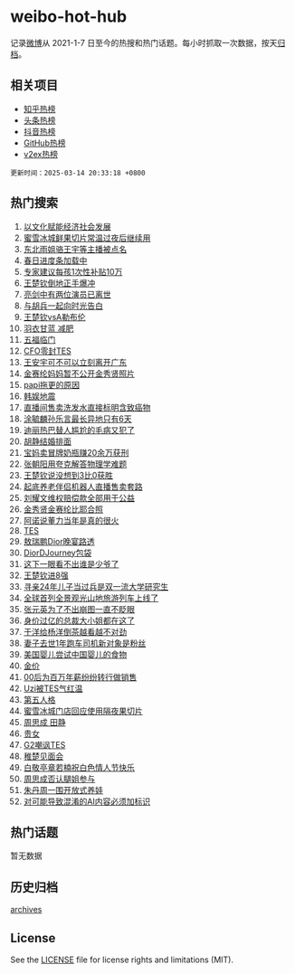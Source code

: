 # weibo-hot-hub

记录[微博](https://www.weibo.com)从 2021-1-7 日至今的热搜和热门话题。每小时抓取一次数据，按天[归档](archives)。

## 相关项目

- [知乎热榜](https://github.com/lonnyzhang423/zhihu-hot-hub)
- [头条热榜](https://github.com/lonnyzhang423/toutiao-hot-hub)
- [抖音热榜](https://github.com/lonnyzhang423/douyin-hot-hub)
- [GitHub热榜](https://github.com/lonnyzhang423/github-hot-hub)
- [v2ex热榜](https://github.com/lonnyzhang423/v2ex-hot-hub)


`更新时间：2025-03-14 20:33:18 +0800`

## 热门搜索

1. [以文化赋能经济社会发展](https://m.weibo.cn/search?containerid=100103type%3D1%26t%3D10%26q%3D%23%E4%BB%A5%E6%96%87%E5%8C%96%E8%B5%8B%E8%83%BD%E7%BB%8F%E6%B5%8E%E7%A4%BE%E4%BC%9A%E5%8F%91%E5%B1%95%23&stream_entry_id=51&isnewpage=1&extparam=seat%3D1%26q%3D%2523%25E4%25BB%25A5%25E6%2596%2587%25E5%258C%2596%25E8%25B5%258B%25E8%2583%25BD%25E7%25BB%258F%25E6%25B5%258E%25E7%25A4%25BE%25E4%25BC%259A%25E5%258F%2591%25E5%25B1%2595%2523%26cate%3D10103%26dgr%3D0%26filter_type%3Drealtimehot%26stream_entry_id%3D51%26c_type%3D51%26pos%3D0%26display_time%3D1741955596%26pre_seqid%3D174195559686503306463152)
1. [蜜雪冰城鲜果切片常温过夜后继续用](https://m.weibo.cn/search?containerid=100103type%3D1%26t%3D10%26q%3D%23%E8%9C%9C%E9%9B%AA%E5%86%B0%E5%9F%8E%E9%B2%9C%E6%9E%9C%E5%88%87%E7%89%87%E5%B8%B8%E6%B8%A9%E8%BF%87%E5%A4%9C%E5%90%8E%E7%BB%A7%E7%BB%AD%E7%94%A8%23&stream_entry_id=31&isnewpage=1&extparam=seat%3D1%26band_rank%3D1%26filter_type%3Drealtimehot%26c_type%3D31%26q%3D%2523%25E8%259C%259C%25E9%259B%25AA%25E5%2586%25B0%25E5%259F%258E%25E9%25B2%259C%25E6%259E%259C%25E5%2588%2587%25E7%2589%2587%25E5%25B8%25B8%25E6%25B8%25A9%25E8%25BF%2587%25E5%25A4%259C%25E5%2590%258E%25E7%25BB%25A7%25E7%25BB%25AD%25E7%2594%25A8%2523%26cate%3D5001%26dgr%3D0%26lcate%3D5001%26flag%3D2%26stream_entry_id%3D31%26realpos%3D1%26pos%3D0%26display_time%3D1741955596%26pre_seqid%3D174195559686503306463152)
1. [东北雨姐骆王宇等主播被点名](https://m.weibo.cn/search?containerid=100103type%3D1%26t%3D10%26q%3D%23%E4%B8%9C%E5%8C%97%E9%9B%A8%E5%A7%90%E9%AA%86%E7%8E%8B%E5%AE%87%E7%AD%89%E4%B8%BB%E6%92%AD%E8%A2%AB%E7%82%B9%E5%90%8D%23&stream_entry_id=31&isnewpage=1&extparam=seat%3D1%26band_rank%3D2%26filter_type%3Drealtimehot%26c_type%3D31%26q%3D%2523%25E4%25B8%259C%25E5%258C%2597%25E9%259B%25A8%25E5%25A7%2590%25E9%25AA%2586%25E7%258E%258B%25E5%25AE%2587%25E7%25AD%2589%25E4%25B8%25BB%25E6%2592%25AD%25E8%25A2%25AB%25E7%2582%25B9%25E5%2590%258D%2523%26cate%3D5001%26dgr%3D0%26lcate%3D5001%26flag%3D0%26stream_entry_id%3D31%26realpos%3D2%26pos%3D1%26display_time%3D1741955596%26pre_seqid%3D174195559686503306463152)
1. [春日进度条加载中](https://m.weibo.cn/search?containerid=100103type%3D1%26t%3D10%26q%3D%23%E6%98%A5%E6%97%A5%E8%BF%9B%E5%BA%A6%E6%9D%A1%E5%8A%A0%E8%BD%BD%E4%B8%AD%23&stream_entry_id=31&isnewpage=1&extparam=seat%3D1%26band_rank%3D3%26filter_type%3Drealtimehot%26c_type%3D31%26q%3D%2523%25E6%2598%25A5%25E6%2597%25A5%25E8%25BF%259B%25E5%25BA%25A6%25E6%259D%25A1%25E5%258A%25A0%25E8%25BD%25BD%25E4%25B8%25AD%2523%26cate%3D5001%26dgr%3D0%26lcate%3D5001%26flag%3D0%26stream_entry_id%3D31%26realpos%3D3%26pos%3D2%26display_time%3D1741955596%26pre_seqid%3D174195559686503306463152)
1. [专家建议每孩1次性补贴10万](https://m.weibo.cn/search?containerid=100103type%3D1%26t%3D10%26q%3D%23%E4%B8%93%E5%AE%B6%E5%BB%BA%E8%AE%AE%E6%AF%8F%E5%AD%A91%E6%AC%A1%E6%80%A7%E8%A1%A5%E8%B4%B410%E4%B8%87%23&stream_entry_id=31&isnewpage=1&extparam=seat%3D1%26band_rank%3D4%26filter_type%3Drealtimehot%26c_type%3D31%26q%3D%2523%25E4%25B8%2593%25E5%25AE%25B6%25E5%25BB%25BA%25E8%25AE%25AE%25E6%25AF%258F%25E5%25AD%25A91%25E6%25AC%25A1%25E6%2580%25A7%25E8%25A1%25A5%25E8%25B4%25B410%25E4%25B8%2587%2523%26cate%3D5001%26dgr%3D0%26lcate%3D5001%26flag%3D1%26stream_entry_id%3D31%26realpos%3D4%26pos%3D3%26display_time%3D1741955596%26pre_seqid%3D174195559686503306463152)
1. [王楚钦倒地正手爆冲](https://m.weibo.cn/search?containerid=100103type%3D1%26t%3D10%26q%3D%23%E7%8E%8B%E6%A5%9A%E9%92%A6%E5%80%92%E5%9C%B0%E6%AD%A3%E6%89%8B%E7%88%86%E5%86%B2%23&stream_entry_id=31&isnewpage=1&extparam=seat%3D1%26band_rank%3D5%26filter_type%3Drealtimehot%26c_type%3D31%26q%3D%2523%25E7%258E%258B%25E6%25A5%259A%25E9%2592%25A6%25E5%2580%2592%25E5%259C%25B0%25E6%25AD%25A3%25E6%2589%258B%25E7%2588%2586%25E5%2586%25B2%2523%26cate%3D5001%26dgr%3D0%26lcate%3D5001%26flag%3D1%26stream_entry_id%3D31%26realpos%3D5%26pos%3D4%26display_time%3D1741955596%26pre_seqid%3D174195559686503306463152)
1. [亮剑中有两位演员已离世](https://m.weibo.cn/search?containerid=100103type%3D1%26t%3D10%26q%3D%23%E4%BA%AE%E5%89%91%E4%B8%AD%E6%9C%89%E4%B8%A4%E4%BD%8D%E6%BC%94%E5%91%98%E5%B7%B2%E7%A6%BB%E4%B8%96%23&stream_entry_id=31&isnewpage=1&extparam=seat%3D1%26band_rank%3D6%26filter_type%3Drealtimehot%26c_type%3D31%26q%3D%2523%25E4%25BA%25AE%25E5%2589%2591%25E4%25B8%25AD%25E6%259C%2589%25E4%25B8%25A4%25E4%25BD%258D%25E6%25BC%2594%25E5%2591%2598%25E5%25B7%25B2%25E7%25A6%25BB%25E4%25B8%2596%2523%26cate%3D5001%26dgr%3D0%26lcate%3D5001%26flag%3D0%26stream_entry_id%3D31%26realpos%3D6%26pos%3D5%26display_time%3D1741955596%26pre_seqid%3D174195559686503306463152)
1. [与胡兵一起向时光告白](https://m.weibo.cn/search?containerid=100103type%3D1%26t%3D10%26q%3D%23%E4%B8%8E%E8%83%A1%E5%85%B5%E4%B8%80%E8%B5%B7%E5%90%91%E6%97%B6%E5%85%89%E5%91%8A%E7%99%BD%23&stream_entry_id=31&isnewpage=1&extparam=seat%3D1%26band_rank%3D7%26filter_type%3Drealtimehot%26topic_ad%3D1%26c_type%3D31%26is_ad_pos%3D1%26q%3D%2523%25E4%25B8%258E%25E8%2583%25A1%25E5%2585%25B5%25E4%25B8%2580%25E8%25B5%25B7%25E5%2590%2591%25E6%2597%25B6%25E5%2585%2589%25E5%2591%258A%25E7%2599%25BD%2523%26cate%3D5001%26dgr%3D0%26adid%3D278922%26stream_entry_id%3D31%26lcate%3D5001%26pos%3D6%26display_time%3D1741955596%26pre_seqid%3D174195559686503306463152)
1. [王楚钦vsA勒布伦](https://m.weibo.cn/search?containerid=100103type%3D1%26t%3D10%26q%3D%23%E7%8E%8B%E6%A5%9A%E9%92%A6vsA%E5%8B%92%E5%B8%83%E4%BC%A6%23&stream_entry_id=31&isnewpage=1&extparam=seat%3D1%26band_rank%3D7%26filter_type%3Drealtimehot%26c_type%3D31%26q%3D%2523%25E7%258E%258B%25E6%25A5%259A%25E9%2592%25A6vsA%25E5%258B%2592%25E5%25B8%2583%25E4%25BC%25A6%2523%26cate%3D5001%26dgr%3D0%26lcate%3D5001%26flag%3D1%26stream_entry_id%3D31%26realpos%3D7%26pos%3D7%26display_time%3D1741955596%26pre_seqid%3D174195559686503306463152)
1. [羽衣甘蓝 减肥](https://m.weibo.cn/search?containerid=100103type%3D1%26t%3D10%26q%3D%E7%BE%BD%E8%A1%A3%E7%94%98%E8%93%9D+%E5%87%8F%E8%82%A5&stream_entry_id=31&isnewpage=1&extparam=seat%3D1%26band_rank%3D8%26filter_type%3Drealtimehot%26c_type%3D31%26q%3D%25E7%25BE%25BD%25E8%25A1%25A3%25E7%2594%2598%25E8%2593%259D%2520%25E5%2587%258F%25E8%2582%25A5%26cate%3D5001%26dgr%3D0%26lcate%3D5001%26flag%3D0%26stream_entry_id%3D31%26realpos%3D8%26pos%3D8%26display_time%3D1741955596%26pre_seqid%3D174195559686503306463152)
1. [五福临门](https://m.weibo.cn/search?containerid=100103type%3D1%26t%3D10%26q%3D%E4%BA%94%E7%A6%8F%E4%B8%B4%E9%97%A8&stream_entry_id=31&isnewpage=1&extparam=seat%3D1%26band_rank%3D9%26filter_type%3Drealtimehot%26c_type%3D31%26q%3D%25E4%25BA%2594%25E7%25A6%258F%25E4%25B8%25B4%25E9%2597%25A8%26cate%3D5001%26dgr%3D0%26lcate%3D5001%26flag%3D1%26stream_entry_id%3D31%26realpos%3D9%26pos%3D9%26display_time%3D1741955596%26pre_seqid%3D174195559686503306463152)
1. [CFO零封TES](https://m.weibo.cn/search?containerid=100103type%3D1%26t%3D10%26q%3D%23CFO%E9%9B%B6%E5%B0%81TES%23&stream_entry_id=31&isnewpage=1&extparam=seat%3D1%26band_rank%3D10%26filter_type%3Drealtimehot%26c_type%3D31%26q%3D%2523CFO%25E9%259B%25B6%25E5%25B0%2581TES%2523%26cate%3D5001%26dgr%3D0%26lcate%3D5001%26flag%3D0%26stream_entry_id%3D31%26realpos%3D10%26pos%3D10%26display_time%3D1741955596%26pre_seqid%3D174195559686503306463152)
1. [王安宇可不可以立刻离开广东](https://m.weibo.cn/search?containerid=100103type%3D1%26t%3D10%26q%3D%E7%8E%8B%E5%AE%89%E5%AE%87%E5%8F%AF%E4%B8%8D%E5%8F%AF%E4%BB%A5%E7%AB%8B%E5%88%BB%E7%A6%BB%E5%BC%80%E5%B9%BF%E4%B8%9C&stream_entry_id=31&isnewpage=1&extparam=seat%3D1%26band_rank%3D11%26filter_type%3Drealtimehot%26c_type%3D31%26q%3D%25E7%258E%258B%25E5%25AE%2589%25E5%25AE%2587%25E5%258F%25AF%25E4%25B8%258D%25E5%258F%25AF%25E4%25BB%25A5%25E7%25AB%258B%25E5%2588%25BB%25E7%25A6%25BB%25E5%25BC%2580%25E5%25B9%25BF%25E4%25B8%259C%26cate%3D5001%26dgr%3D0%26lcate%3D5001%26flag%3D1%26stream_entry_id%3D31%26realpos%3D11%26pos%3D11%26display_time%3D1741955596%26pre_seqid%3D174195559686503306463152)
1. [金赛纶妈妈暂不公开金秀贤照片](https://m.weibo.cn/search?containerid=100103type%3D1%26t%3D10%26q%3D%23%E9%87%91%E8%B5%9B%E7%BA%B6%E5%A6%88%E5%A6%88%E6%9A%82%E4%B8%8D%E5%85%AC%E5%BC%80%E9%87%91%E7%A7%80%E8%B4%A4%E7%85%A7%E7%89%87%23&stream_entry_id=31&isnewpage=1&extparam=seat%3D1%26band_rank%3D12%26filter_type%3Drealtimehot%26c_type%3D31%26q%3D%2523%25E9%2587%2591%25E8%25B5%259B%25E7%25BA%25B6%25E5%25A6%2588%25E5%25A6%2588%25E6%259A%2582%25E4%25B8%258D%25E5%2585%25AC%25E5%25BC%2580%25E9%2587%2591%25E7%25A7%2580%25E8%25B4%25A4%25E7%2585%25A7%25E7%2589%2587%2523%26cate%3D5001%26dgr%3D0%26lcate%3D5001%26flag%3D1%26stream_entry_id%3D31%26realpos%3D12%26pos%3D12%26display_time%3D1741955596%26pre_seqid%3D174195559686503306463152)
1. [papi拖更的原因](https://m.weibo.cn/search?containerid=100103type%3D1%26t%3D10%26q%3Dpapi%E6%8B%96%E6%9B%B4%E7%9A%84%E5%8E%9F%E5%9B%A0&stream_entry_id=31&isnewpage=1&extparam=seat%3D1%26band_rank%3D13%26filter_type%3Drealtimehot%26c_type%3D31%26q%3Dpapi%25E6%258B%2596%25E6%259B%25B4%25E7%259A%2584%25E5%258E%259F%25E5%259B%25A0%26cate%3D5001%26dgr%3D0%26lcate%3D5001%26flag%3D0%26stream_entry_id%3D31%26realpos%3D13%26pos%3D13%26display_time%3D1741955596%26pre_seqid%3D174195559686503306463152)
1. [韩娱地震](https://m.weibo.cn/search?containerid=100103type%3D1%26t%3D10%26q%3D%E9%9F%A9%E5%A8%B1%E5%9C%B0%E9%9C%87&stream_entry_id=31&isnewpage=1&extparam=seat%3D1%26band_rank%3D14%26filter_type%3Drealtimehot%26c_type%3D31%26q%3D%25E9%259F%25A9%25E5%25A8%25B1%25E5%259C%25B0%25E9%259C%2587%26cate%3D5001%26dgr%3D0%26lcate%3D5001%26flag%3D2%26stream_entry_id%3D31%26realpos%3D14%26pos%3D14%26display_time%3D1741955596%26pre_seqid%3D174195559686503306463152)
1. [直播间售卖洗发水直接标明含致癌物](https://m.weibo.cn/search?containerid=100103type%3D1%26t%3D10%26q%3D%23%E7%9B%B4%E6%92%AD%E9%97%B4%E5%94%AE%E5%8D%96%E6%B4%97%E5%8F%91%E6%B0%B4%E7%9B%B4%E6%8E%A5%E6%A0%87%E6%98%8E%E5%90%AB%E8%87%B4%E7%99%8C%E7%89%A9%23&stream_entry_id=31&isnewpage=1&extparam=seat%3D1%26band_rank%3D15%26filter_type%3Drealtimehot%26c_type%3D31%26q%3D%2523%25E7%259B%25B4%25E6%2592%25AD%25E9%2597%25B4%25E5%2594%25AE%25E5%258D%2596%25E6%25B4%2597%25E5%258F%2591%25E6%25B0%25B4%25E7%259B%25B4%25E6%258E%25A5%25E6%25A0%2587%25E6%2598%258E%25E5%2590%25AB%25E8%2587%25B4%25E7%2599%258C%25E7%2589%25A9%2523%26cate%3D5001%26dgr%3D0%26lcate%3D5001%26flag%3D1%26stream_entry_id%3D31%26realpos%3D15%26pos%3D15%26display_time%3D1741955596%26pre_seqid%3D174195559686503306463152)
1. [涂毓麟孙乐言最长异地只有6天](https://m.weibo.cn/search?containerid=100103type%3D1%26t%3D10%26q%3D%E6%B6%82%E6%AF%93%E9%BA%9F%E5%AD%99%E4%B9%90%E8%A8%80%E6%9C%80%E9%95%BF%E5%BC%82%E5%9C%B0%E5%8F%AA%E6%9C%896%E5%A4%A9&stream_entry_id=31&isnewpage=1&extparam=seat%3D1%26band_rank%3D16%26filter_type%3Drealtimehot%26c_type%3D31%26q%3D%25E6%25B6%2582%25E6%25AF%2593%25E9%25BA%259F%25E5%25AD%2599%25E4%25B9%2590%25E8%25A8%2580%25E6%259C%2580%25E9%2595%25BF%25E5%25BC%2582%25E5%259C%25B0%25E5%258F%25AA%25E6%259C%25896%25E5%25A4%25A9%26cate%3D5001%26dgr%3D0%26lcate%3D5001%26flag%3D1%26stream_entry_id%3D31%26realpos%3D16%26pos%3D16%26display_time%3D1741955596%26pre_seqid%3D174195559686503306463152)
1. [迪丽热巴替人尴尬的毛病又犯了](https://m.weibo.cn/search?containerid=100103type%3D1%26t%3D10%26q%3D%E8%BF%AA%E4%B8%BD%E7%83%AD%E5%B7%B4%E6%9B%BF%E4%BA%BA%E5%B0%B4%E5%B0%AC%E7%9A%84%E6%AF%9B%E7%97%85%E5%8F%88%E7%8A%AF%E4%BA%86&stream_entry_id=31&isnewpage=1&extparam=seat%3D1%26band_rank%3D17%26filter_type%3Drealtimehot%26c_type%3D31%26q%3D%25E8%25BF%25AA%25E4%25B8%25BD%25E7%2583%25AD%25E5%25B7%25B4%25E6%259B%25BF%25E4%25BA%25BA%25E5%25B0%25B4%25E5%25B0%25AC%25E7%259A%2584%25E6%25AF%259B%25E7%2597%2585%25E5%258F%2588%25E7%258A%25AF%25E4%25BA%2586%26cate%3D5001%26dgr%3D0%26lcate%3D5001%26flag%3D1%26stream_entry_id%3D31%26realpos%3D17%26pos%3D17%26display_time%3D1741955596%26pre_seqid%3D174195559686503306463152)
1. [胡静结婚排面](https://m.weibo.cn/search?containerid=100103type%3D1%26t%3D10%26q%3D%23%E8%83%A1%E9%9D%99%E7%BB%93%E5%A9%9A%E6%8E%92%E9%9D%A2%23&stream_entry_id=31&isnewpage=1&extparam=seat%3D1%26band_rank%3D18%26filter_type%3Drealtimehot%26c_type%3D31%26q%3D%2523%25E8%2583%25A1%25E9%259D%2599%25E7%25BB%2593%25E5%25A9%259A%25E6%258E%2592%25E9%259D%25A2%2523%26cate%3D5001%26dgr%3D0%26lcate%3D5001%26flag%3D1%26stream_entry_id%3D31%26realpos%3D18%26pos%3D18%26display_time%3D1741955596%26pre_seqid%3D174195559686503306463152)
1. [宝妈卖冒牌奶瓶赚20余万获刑](https://m.weibo.cn/search?containerid=100103type%3D1%26t%3D10%26q%3D%23%E5%AE%9D%E5%A6%88%E5%8D%96%E5%86%92%E7%89%8C%E5%A5%B6%E7%93%B6%E8%B5%9A20%E4%BD%99%E4%B8%87%E8%8E%B7%E5%88%91%23&stream_entry_id=31&isnewpage=1&extparam=seat%3D1%26band_rank%3D19%26filter_type%3Drealtimehot%26c_type%3D31%26q%3D%2523%25E5%25AE%259D%25E5%25A6%2588%25E5%258D%2596%25E5%2586%2592%25E7%2589%258C%25E5%25A5%25B6%25E7%2593%25B6%25E8%25B5%259A20%25E4%25BD%2599%25E4%25B8%2587%25E8%258E%25B7%25E5%2588%2591%2523%26cate%3D5001%26dgr%3D0%26lcate%3D5001%26flag%3D1%26stream_entry_id%3D31%26realpos%3D19%26pos%3D19%26display_time%3D1741955596%26pre_seqid%3D174195559686503306463152)
1. [张朝阳用夸克解答物理学难题](https://m.weibo.cn/search?containerid=100103type%3D1%26t%3D10%26q%3D%E5%BC%A0%E6%9C%9D%E9%98%B3%E7%94%A8%E5%A4%B8%E5%85%8B%E8%A7%A3%E7%AD%94%E7%89%A9%E7%90%86%E5%AD%A6%E9%9A%BE%E9%A2%98&stream_entry_id=31&isnewpage=1&extparam=seat%3D1%26band_rank%3D20%26filter_type%3Drealtimehot%26c_type%3D31%26lcate%3D5001%26q%3D%25E5%25BC%25A0%25E6%259C%259D%25E9%2598%25B3%25E7%2594%25A8%25E5%25A4%25B8%25E5%2585%258B%25E8%25A7%25A3%25E7%25AD%2594%25E7%2589%25A9%25E7%2590%2586%25E5%25AD%25A6%25E9%259A%25BE%25E9%25A2%2598%26cate%3D5001%26dgr%3D0%26adid%3D279158%26flag%3D1%26stream_entry_id%3D31%26realpos%3D20%26pos%3D20%26display_time%3D1741955596%26pre_seqid%3D174195559686503306463152)
1. [王楚钦说没想到3比0获胜](https://m.weibo.cn/search?containerid=100103type%3D1%26t%3D10%26q%3D%23%E7%8E%8B%E6%A5%9A%E9%92%A6%E8%AF%B4%E6%B2%A1%E6%83%B3%E5%88%B03%E6%AF%940%E8%8E%B7%E8%83%9C%23&stream_entry_id=31&isnewpage=1&extparam=seat%3D1%26band_rank%3D21%26filter_type%3Drealtimehot%26c_type%3D31%26q%3D%2523%25E7%258E%258B%25E6%25A5%259A%25E9%2592%25A6%25E8%25AF%25B4%25E6%25B2%25A1%25E6%2583%25B3%25E5%2588%25B03%25E6%25AF%25940%25E8%258E%25B7%25E8%2583%259C%2523%26cate%3D5001%26dgr%3D0%26lcate%3D5001%26flag%3D1%26stream_entry_id%3D31%26realpos%3D21%26pos%3D21%26display_time%3D1741955596%26pre_seqid%3D174195559686503306463152)
1. [起底养老伴侣机器人直播售卖套路](https://m.weibo.cn/search?containerid=100103type%3D1%26t%3D10%26q%3D%23%E8%B5%B7%E5%BA%95%E5%85%BB%E8%80%81%E4%BC%B4%E4%BE%A3%E6%9C%BA%E5%99%A8%E4%BA%BA%E7%9B%B4%E6%92%AD%E5%94%AE%E5%8D%96%E5%A5%97%E8%B7%AF%23&stream_entry_id=31&isnewpage=1&extparam=seat%3D1%26band_rank%3D22%26filter_type%3Drealtimehot%26c_type%3D31%26q%3D%2523%25E8%25B5%25B7%25E5%25BA%2595%25E5%2585%25BB%25E8%2580%2581%25E4%25BC%25B4%25E4%25BE%25A3%25E6%259C%25BA%25E5%2599%25A8%25E4%25BA%25BA%25E7%259B%25B4%25E6%2592%25AD%25E5%2594%25AE%25E5%258D%2596%25E5%25A5%2597%25E8%25B7%25AF%2523%26cate%3D5001%26dgr%3D0%26lcate%3D5001%26flag%3D1%26stream_entry_id%3D31%26realpos%3D22%26pos%3D22%26display_time%3D1741955596%26pre_seqid%3D174195559686503306463152)
1. [刘耀文维权赔偿款全部用于公益](https://m.weibo.cn/search?containerid=100103type%3D1%26t%3D10%26q%3D%23%E5%88%98%E8%80%80%E6%96%87%E7%BB%B4%E6%9D%83%E8%B5%94%E5%81%BF%E6%AC%BE%E5%85%A8%E9%83%A8%E7%94%A8%E4%BA%8E%E5%85%AC%E7%9B%8A%23&stream_entry_id=31&isnewpage=1&extparam=seat%3D1%26band_rank%3D23%26filter_type%3Drealtimehot%26c_type%3D31%26q%3D%2523%25E5%2588%2598%25E8%2580%2580%25E6%2596%2587%25E7%25BB%25B4%25E6%259D%2583%25E8%25B5%2594%25E5%2581%25BF%25E6%25AC%25BE%25E5%2585%25A8%25E9%2583%25A8%25E7%2594%25A8%25E4%25BA%258E%25E5%2585%25AC%25E7%259B%258A%2523%26cate%3D5001%26dgr%3D0%26lcate%3D5001%26flag%3D1%26stream_entry_id%3D31%26realpos%3D23%26pos%3D23%26display_time%3D1741955596%26pre_seqid%3D174195559686503306463152)
1. [金秀贤金赛纶比耶合照](https://m.weibo.cn/search?containerid=100103type%3D1%26t%3D10%26q%3D%23%E9%87%91%E7%A7%80%E8%B4%A4%E9%87%91%E8%B5%9B%E7%BA%B6%E6%AF%94%E8%80%B6%E5%90%88%E7%85%A7%23&stream_entry_id=31&isnewpage=1&extparam=seat%3D1%26band_rank%3D24%26filter_type%3Drealtimehot%26c_type%3D31%26q%3D%2523%25E9%2587%2591%25E7%25A7%2580%25E8%25B4%25A4%25E9%2587%2591%25E8%25B5%259B%25E7%25BA%25B6%25E6%25AF%2594%25E8%2580%25B6%25E5%2590%2588%25E7%2585%25A7%2523%26cate%3D5001%26dgr%3D0%26lcate%3D5001%26flag%3D1%26stream_entry_id%3D31%26realpos%3D24%26pos%3D24%26display_time%3D1741955596%26pre_seqid%3D174195559686503306463152)
1. [阿诺说董力当年是真的很火](https://m.weibo.cn/search?containerid=100103type%3D1%26t%3D10%26q%3D%23%E9%98%BF%E8%AF%BA%E8%AF%B4%E8%91%A3%E5%8A%9B%E5%BD%93%E5%B9%B4%E6%98%AF%E7%9C%9F%E7%9A%84%E5%BE%88%E7%81%AB%23&stream_entry_id=31&isnewpage=1&extparam=seat%3D1%26band_rank%3D25%26filter_type%3Drealtimehot%26c_type%3D31%26q%3D%2523%25E9%2598%25BF%25E8%25AF%25BA%25E8%25AF%25B4%25E8%2591%25A3%25E5%258A%259B%25E5%25BD%2593%25E5%25B9%25B4%25E6%2598%25AF%25E7%259C%259F%25E7%259A%2584%25E5%25BE%2588%25E7%2581%25AB%2523%26cate%3D5001%26dgr%3D0%26lcate%3D5001%26flag%3D0%26stream_entry_id%3D31%26realpos%3D25%26pos%3D25%26display_time%3D1741955596%26pre_seqid%3D174195559686503306463152)
1. [TES](https://m.weibo.cn/search?containerid=100103type%3D1%26t%3D10%26q%3DTES&stream_entry_id=31&isnewpage=1&extparam=seat%3D1%26band_rank%3D26%26filter_type%3Drealtimehot%26c_type%3D31%26q%3DTES%26cate%3D5001%26dgr%3D0%26lcate%3D5001%26flag%3D0%26stream_entry_id%3D31%26realpos%3D26%26pos%3D26%26display_time%3D1741955596%26pre_seqid%3D174195559686503306463152)
1. [敖瑞鹏Dior晚宴路透](https://m.weibo.cn/search?containerid=100103type%3D1%26t%3D10%26q%3D%23%E6%95%96%E7%91%9E%E9%B9%8FDior%E6%99%9A%E5%AE%B4%E8%B7%AF%E9%80%8F%23&stream_entry_id=31&isnewpage=1&extparam=seat%3D1%26band_rank%3D27%26filter_type%3Drealtimehot%26c_type%3D31%26q%3D%2523%25E6%2595%2596%25E7%2591%259E%25E9%25B9%258FDior%25E6%2599%259A%25E5%25AE%25B4%25E8%25B7%25AF%25E9%2580%258F%2523%26cate%3D5001%26dgr%3D0%26lcate%3D5001%26flag%3D1%26stream_entry_id%3D31%26realpos%3D27%26pos%3D27%26display_time%3D1741955596%26pre_seqid%3D174195559686503306463152)
1. [DiorDJourney包袋](https://m.weibo.cn/search?containerid=100103type%3D1%26t%3D10%26q%3D%23DiorDJourney%E5%8C%85%E8%A2%8B%23&stream_entry_id=31&isnewpage=1&extparam=seat%3D1%26band_rank%3D28%26filter_type%3Drealtimehot%26c_type%3D31%26lcate%3D5001%26q%3D%2523DiorDJourney%25E5%258C%2585%25E8%25A2%258B%2523%26cate%3D5001%26dgr%3D0%26adid%3D278848%26flag%3D1%26stream_entry_id%3D31%26realpos%3D28%26pos%3D28%26display_time%3D1741955596%26pre_seqid%3D174195559686503306463152)
1. [这下一眼看不出谁是少爷了](https://m.weibo.cn/search?containerid=100103type%3D1%26t%3D10%26q%3D%E8%BF%99%E4%B8%8B%E4%B8%80%E7%9C%BC%E7%9C%8B%E4%B8%8D%E5%87%BA%E8%B0%81%E6%98%AF%E5%B0%91%E7%88%B7%E4%BA%86&stream_entry_id=31&isnewpage=1&extparam=seat%3D1%26band_rank%3D29%26filter_type%3Drealtimehot%26c_type%3D31%26q%3D%25E8%25BF%2599%25E4%25B8%258B%25E4%25B8%2580%25E7%259C%25BC%25E7%259C%258B%25E4%25B8%258D%25E5%2587%25BA%25E8%25B0%2581%25E6%2598%25AF%25E5%25B0%2591%25E7%2588%25B7%25E4%25BA%2586%26cate%3D5001%26dgr%3D0%26lcate%3D5001%26flag%3D1%26stream_entry_id%3D31%26realpos%3D29%26pos%3D29%26display_time%3D1741955596%26pre_seqid%3D174195559686503306463152)
1. [王楚钦进8强](https://m.weibo.cn/search?containerid=100103type%3D1%26t%3D10%26q%3D%23%E7%8E%8B%E6%A5%9A%E9%92%A6%E8%BF%9B8%E5%BC%BA%23&stream_entry_id=31&isnewpage=1&extparam=seat%3D1%26band_rank%3D30%26filter_type%3Drealtimehot%26c_type%3D31%26q%3D%2523%25E7%258E%258B%25E6%25A5%259A%25E9%2592%25A6%25E8%25BF%259B8%25E5%25BC%25BA%2523%26cate%3D5001%26dgr%3D0%26lcate%3D5001%26flag%3D1%26stream_entry_id%3D31%26realpos%3D30%26pos%3D30%26display_time%3D1741955596%26pre_seqid%3D174195559686503306463152)
1. [寻亲24年儿子当过兵是双一流大学研究生](https://m.weibo.cn/search?containerid=100103type%3D1%26t%3D10%26q%3D%23%E5%AF%BB%E4%BA%B224%E5%B9%B4%E5%84%BF%E5%AD%90%E5%BD%93%E8%BF%87%E5%85%B5%E6%98%AF%E5%8F%8C%E4%B8%80%E6%B5%81%E5%A4%A7%E5%AD%A6%E7%A0%94%E7%A9%B6%E7%94%9F%23&stream_entry_id=31&isnewpage=1&extparam=seat%3D1%26band_rank%3D31%26filter_type%3Drealtimehot%26c_type%3D31%26q%3D%2523%25E5%25AF%25BB%25E4%25BA%25B224%25E5%25B9%25B4%25E5%2584%25BF%25E5%25AD%2590%25E5%25BD%2593%25E8%25BF%2587%25E5%2585%25B5%25E6%2598%25AF%25E5%258F%258C%25E4%25B8%2580%25E6%25B5%2581%25E5%25A4%25A7%25E5%25AD%25A6%25E7%25A0%2594%25E7%25A9%25B6%25E7%2594%259F%2523%26cate%3D5001%26dgr%3D0%26lcate%3D5001%26flag%3D1%26stream_entry_id%3D31%26realpos%3D31%26pos%3D31%26display_time%3D1741955596%26pre_seqid%3D174195559686503306463152)
1. [全球首列全景观光山地旅游列车上线了](https://m.weibo.cn/search?containerid=100103type%3D1%26t%3D10%26q%3D%23%E5%85%A8%E7%90%83%E9%A6%96%E5%88%97%E5%85%A8%E6%99%AF%E8%A7%82%E5%85%89%E5%B1%B1%E5%9C%B0%E6%97%85%E6%B8%B8%E5%88%97%E8%BD%A6%E4%B8%8A%E7%BA%BF%E4%BA%86%23&stream_entry_id=31&isnewpage=1&extparam=seat%3D1%26band_rank%3D32%26filter_type%3Drealtimehot%26c_type%3D31%26q%3D%2523%25E5%2585%25A8%25E7%2590%2583%25E9%25A6%2596%25E5%2588%2597%25E5%2585%25A8%25E6%2599%25AF%25E8%25A7%2582%25E5%2585%2589%25E5%25B1%25B1%25E5%259C%25B0%25E6%2597%2585%25E6%25B8%25B8%25E5%2588%2597%25E8%25BD%25A6%25E4%25B8%258A%25E7%25BA%25BF%25E4%25BA%2586%2523%26cate%3D5001%26dgr%3D0%26lcate%3D5001%26flag%3D1%26stream_entry_id%3D31%26realpos%3D32%26pos%3D32%26display_time%3D1741955596%26pre_seqid%3D174195559686503306463152)
1. [张元英为了不出崩图一直不眨眼](https://m.weibo.cn/search?containerid=100103type%3D1%26t%3D10%26q%3D%23%E5%BC%A0%E5%85%83%E8%8B%B1%E4%B8%BA%E4%BA%86%E4%B8%8D%E5%87%BA%E5%B4%A9%E5%9B%BE%E4%B8%80%E7%9B%B4%E4%B8%8D%E7%9C%A8%E7%9C%BC%23&stream_entry_id=31&isnewpage=1&extparam=seat%3D1%26band_rank%3D33%26filter_type%3Drealtimehot%26c_type%3D31%26q%3D%2523%25E5%25BC%25A0%25E5%2585%2583%25E8%258B%25B1%25E4%25B8%25BA%25E4%25BA%2586%25E4%25B8%258D%25E5%2587%25BA%25E5%25B4%25A9%25E5%259B%25BE%25E4%25B8%2580%25E7%259B%25B4%25E4%25B8%258D%25E7%259C%25A8%25E7%259C%25BC%2523%26cate%3D5001%26dgr%3D0%26lcate%3D5001%26flag%3D0%26stream_entry_id%3D31%26realpos%3D33%26pos%3D33%26display_time%3D1741955596%26pre_seqid%3D174195559686503306463152)
1. [身价过亿的总裁大小姐都在这了](https://m.weibo.cn/search?containerid=100103type%3D1%26t%3D10%26q%3D%E8%BA%AB%E4%BB%B7%E8%BF%87%E4%BA%BF%E7%9A%84%E6%80%BB%E8%A3%81%E5%A4%A7%E5%B0%8F%E5%A7%90%E9%83%BD%E5%9C%A8%E8%BF%99%E4%BA%86&stream_entry_id=31&isnewpage=1&extparam=seat%3D1%26band_rank%3D34%26filter_type%3Drealtimehot%26c_type%3D31%26q%3D%25E8%25BA%25AB%25E4%25BB%25B7%25E8%25BF%2587%25E4%25BA%25BF%25E7%259A%2584%25E6%2580%25BB%25E8%25A3%2581%25E5%25A4%25A7%25E5%25B0%258F%25E5%25A7%2590%25E9%2583%25BD%25E5%259C%25A8%25E8%25BF%2599%25E4%25BA%2586%26cate%3D5001%26dgr%3D0%26lcate%3D5001%26flag%3D1%26stream_entry_id%3D31%26realpos%3D34%26pos%3D34%26display_time%3D1741955596%26pre_seqid%3D174195559686503306463152)
1. [于洋给杨洋倒茶越看越不对劲](https://m.weibo.cn/search?containerid=100103type%3D1%26t%3D10%26q%3D%E4%BA%8E%E6%B4%8B%E7%BB%99%E6%9D%A8%E6%B4%8B%E5%80%92%E8%8C%B6%E8%B6%8A%E7%9C%8B%E8%B6%8A%E4%B8%8D%E5%AF%B9%E5%8A%B2&stream_entry_id=31&isnewpage=1&extparam=seat%3D1%26band_rank%3D35%26filter_type%3Drealtimehot%26c_type%3D31%26q%3D%25E4%25BA%258E%25E6%25B4%258B%25E7%25BB%2599%25E6%259D%25A8%25E6%25B4%258B%25E5%2580%2592%25E8%258C%25B6%25E8%25B6%258A%25E7%259C%258B%25E8%25B6%258A%25E4%25B8%258D%25E5%25AF%25B9%25E5%258A%25B2%26cate%3D5001%26dgr%3D0%26lcate%3D5001%26flag%3D1%26stream_entry_id%3D31%26realpos%3D35%26pos%3D35%26display_time%3D1741955596%26pre_seqid%3D174195559686503306463152)
1. [妻子去世1年跑车司机新对象是粉丝](https://m.weibo.cn/search?containerid=100103type%3D1%26t%3D10%26q%3D%23%E5%A6%BB%E5%AD%90%E5%8E%BB%E4%B8%961%E5%B9%B4%E8%B7%91%E8%BD%A6%E5%8F%B8%E6%9C%BA%E6%96%B0%E5%AF%B9%E8%B1%A1%E6%98%AF%E7%B2%89%E4%B8%9D%23&stream_entry_id=31&isnewpage=1&extparam=seat%3D1%26band_rank%3D36%26filter_type%3Drealtimehot%26c_type%3D31%26q%3D%2523%25E5%25A6%25BB%25E5%25AD%2590%25E5%258E%25BB%25E4%25B8%25961%25E5%25B9%25B4%25E8%25B7%2591%25E8%25BD%25A6%25E5%258F%25B8%25E6%259C%25BA%25E6%2596%25B0%25E5%25AF%25B9%25E8%25B1%25A1%25E6%2598%25AF%25E7%25B2%2589%25E4%25B8%259D%2523%26cate%3D5001%26dgr%3D0%26lcate%3D5001%26flag%3D1%26stream_entry_id%3D31%26realpos%3D36%26pos%3D36%26display_time%3D1741955596%26pre_seqid%3D174195559686503306463152)
1. [美国婴儿尝试中国婴儿的食物](https://m.weibo.cn/search?containerid=100103type%3D1%26t%3D10%26q%3D%E7%BE%8E%E5%9B%BD%E5%A9%B4%E5%84%BF%E5%B0%9D%E8%AF%95%E4%B8%AD%E5%9B%BD%E5%A9%B4%E5%84%BF%E7%9A%84%E9%A3%9F%E7%89%A9&stream_entry_id=31&isnewpage=1&extparam=seat%3D1%26band_rank%3D37%26filter_type%3Drealtimehot%26c_type%3D31%26q%3D%25E7%25BE%258E%25E5%259B%25BD%25E5%25A9%25B4%25E5%2584%25BF%25E5%25B0%259D%25E8%25AF%2595%25E4%25B8%25AD%25E5%259B%25BD%25E5%25A9%25B4%25E5%2584%25BF%25E7%259A%2584%25E9%25A3%259F%25E7%2589%25A9%26cate%3D5001%26dgr%3D0%26lcate%3D5001%26flag%3D0%26stream_entry_id%3D31%26realpos%3D37%26pos%3D37%26display_time%3D1741955596%26pre_seqid%3D174195559686503306463152)
1. [金价](https://m.weibo.cn/search?containerid=100103type%3D1%26t%3D10%26q%3D%E9%87%91%E4%BB%B7&stream_entry_id=31&isnewpage=1&extparam=seat%3D1%26band_rank%3D38%26filter_type%3Drealtimehot%26c_type%3D31%26q%3D%25E9%2587%2591%25E4%25BB%25B7%26cate%3D5001%26dgr%3D0%26lcate%3D5001%26flag%3D1%26stream_entry_id%3D31%26realpos%3D38%26pos%3D38%26display_time%3D1741955596%26pre_seqid%3D174195559686503306463152)
1. [00后为百万年薪纷纷转行做销售](https://m.weibo.cn/search?containerid=100103type%3D1%26t%3D10%26q%3D00%E5%90%8E%E4%B8%BA%E7%99%BE%E4%B8%87%E5%B9%B4%E8%96%AA%E7%BA%B7%E7%BA%B7%E8%BD%AC%E8%A1%8C%E5%81%9A%E9%94%80%E5%94%AE&stream_entry_id=31&isnewpage=1&extparam=seat%3D1%26band_rank%3D39%26filter_type%3Drealtimehot%26c_type%3D31%26q%3D00%25E5%2590%258E%25E4%25B8%25BA%25E7%2599%25BE%25E4%25B8%2587%25E5%25B9%25B4%25E8%2596%25AA%25E7%25BA%25B7%25E7%25BA%25B7%25E8%25BD%25AC%25E8%25A1%258C%25E5%2581%259A%25E9%2594%2580%25E5%2594%25AE%26cate%3D5001%26dgr%3D0%26lcate%3D5001%26flag%3D1%26stream_entry_id%3D31%26realpos%3D39%26pos%3D39%26display_time%3D1741955596%26pre_seqid%3D174195559686503306463152)
1. [Uzi被TES气红温](https://m.weibo.cn/search?containerid=100103type%3D1%26t%3D10%26q%3D%23Uzi%E8%A2%ABTES%E6%B0%94%E7%BA%A2%E6%B8%A9%23&stream_entry_id=31&isnewpage=1&extparam=seat%3D1%26band_rank%3D40%26filter_type%3Drealtimehot%26c_type%3D31%26q%3D%2523Uzi%25E8%25A2%25ABTES%25E6%25B0%2594%25E7%25BA%25A2%25E6%25B8%25A9%2523%26cate%3D5001%26dgr%3D0%26lcate%3D5001%26flag%3D1%26stream_entry_id%3D31%26realpos%3D40%26pos%3D40%26display_time%3D1741955596%26pre_seqid%3D174195559686503306463152)
1. [第五人格](https://m.weibo.cn/search?containerid=100103type%3D1%26t%3D10%26q%3D%E7%AC%AC%E4%BA%94%E4%BA%BA%E6%A0%BC&stream_entry_id=31&isnewpage=1&extparam=seat%3D1%26band_rank%3D41%26filter_type%3Drealtimehot%26c_type%3D31%26q%3D%25E7%25AC%25AC%25E4%25BA%2594%25E4%25BA%25BA%25E6%25A0%25BC%26cate%3D5001%26dgr%3D0%26lcate%3D5001%26flag%3D0%26stream_entry_id%3D31%26realpos%3D41%26pos%3D41%26display_time%3D1741955596%26pre_seqid%3D174195559686503306463152)
1. [蜜雪冰城门店回应使用隔夜果切片](https://m.weibo.cn/search?containerid=100103type%3D1%26t%3D10%26q%3D%23%E8%9C%9C%E9%9B%AA%E5%86%B0%E5%9F%8E%E9%97%A8%E5%BA%97%E5%9B%9E%E5%BA%94%E4%BD%BF%E7%94%A8%E9%9A%94%E5%A4%9C%E6%9E%9C%E5%88%87%E7%89%87%23&stream_entry_id=31&isnewpage=1&extparam=seat%3D1%26band_rank%3D42%26filter_type%3Drealtimehot%26c_type%3D31%26q%3D%2523%25E8%259C%259C%25E9%259B%25AA%25E5%2586%25B0%25E5%259F%258E%25E9%2597%25A8%25E5%25BA%2597%25E5%259B%259E%25E5%25BA%2594%25E4%25BD%25BF%25E7%2594%25A8%25E9%259A%2594%25E5%25A4%259C%25E6%259E%259C%25E5%2588%2587%25E7%2589%2587%2523%26cate%3D5001%26dgr%3D0%26lcate%3D5001%26flag%3D1%26stream_entry_id%3D31%26realpos%3D42%26pos%3D42%26display_time%3D1741955596%26pre_seqid%3D174195559686503306463152)
1. [周思成 田静](https://m.weibo.cn/search?containerid=100103type%3D1%26t%3D10%26q%3D%E5%91%A8%E6%80%9D%E6%88%90+%E7%94%B0%E9%9D%99&stream_entry_id=31&isnewpage=1&extparam=seat%3D1%26band_rank%3D43%26filter_type%3Drealtimehot%26c_type%3D31%26q%3D%25E5%2591%25A8%25E6%2580%259D%25E6%2588%2590%2520%25E7%2594%25B0%25E9%259D%2599%26cate%3D5001%26dgr%3D0%26lcate%3D5001%26flag%3D1%26stream_entry_id%3D31%26realpos%3D43%26pos%3D43%26display_time%3D1741955596%26pre_seqid%3D174195559686503306463152)
1. [贵女](https://m.weibo.cn/search?containerid=100103type%3D1%26t%3D10%26q%3D%E8%B4%B5%E5%A5%B3&stream_entry_id=31&isnewpage=1&extparam=seat%3D1%26band_rank%3D44%26filter_type%3Drealtimehot%26c_type%3D31%26q%3D%25E8%25B4%25B5%25E5%25A5%25B3%26cate%3D5001%26dgr%3D0%26lcate%3D5001%26flag%3D0%26stream_entry_id%3D31%26realpos%3D44%26pos%3D44%26display_time%3D1741955596%26pre_seqid%3D174195559686503306463152)
1. [G2嘲讽TES](https://m.weibo.cn/search?containerid=100103type%3D1%26t%3D10%26q%3D%23G2%E5%98%B2%E8%AE%BDTES%23&stream_entry_id=31&isnewpage=1&extparam=seat%3D1%26band_rank%3D45%26filter_type%3Drealtimehot%26c_type%3D31%26q%3D%2523G2%25E5%2598%25B2%25E8%25AE%25BDTES%2523%26cate%3D5001%26dgr%3D0%26lcate%3D5001%26flag%3D1%26stream_entry_id%3D31%26realpos%3D45%26pos%3D45%26display_time%3D1741955596%26pre_seqid%3D174195559686503306463152)
1. [稚楚见面会](https://m.weibo.cn/search?containerid=100103type%3D1%26t%3D10%26q%3D%E7%A8%9A%E6%A5%9A%E8%A7%81%E9%9D%A2%E4%BC%9A&stream_entry_id=31&isnewpage=1&extparam=seat%3D1%26band_rank%3D46%26filter_type%3Drealtimehot%26c_type%3D31%26q%3D%25E7%25A8%259A%25E6%25A5%259A%25E8%25A7%2581%25E9%259D%25A2%25E4%25BC%259A%26cate%3D5001%26dgr%3D0%26lcate%3D5001%26flag%3D1%26stream_entry_id%3D31%26realpos%3D46%26pos%3D46%26display_time%3D1741955596%26pre_seqid%3D174195559686503306463152)
1. [白敬亭章若楠祝白色情人节快乐](https://m.weibo.cn/search?containerid=100103type%3D1%26t%3D10%26q%3D%23%E7%99%BD%E6%95%AC%E4%BA%AD%E7%AB%A0%E8%8B%A5%E6%A5%A0%E7%A5%9D%E7%99%BD%E8%89%B2%E6%83%85%E4%BA%BA%E8%8A%82%E5%BF%AB%E4%B9%90%23&stream_entry_id=31&isnewpage=1&extparam=seat%3D1%26band_rank%3D47%26filter_type%3Drealtimehot%26c_type%3D31%26q%3D%2523%25E7%2599%25BD%25E6%2595%25AC%25E4%25BA%25AD%25E7%25AB%25A0%25E8%258B%25A5%25E6%25A5%25A0%25E7%25A5%259D%25E7%2599%25BD%25E8%2589%25B2%25E6%2583%2585%25E4%25BA%25BA%25E8%258A%2582%25E5%25BF%25AB%25E4%25B9%2590%2523%26cate%3D5001%26dgr%3D0%26lcate%3D5001%26flag%3D1%26stream_entry_id%3D31%26realpos%3D47%26pos%3D47%26display_time%3D1741955596%26pre_seqid%3D174195559686503306463152)
1. [周思成否认腿姐参与](https://m.weibo.cn/search?containerid=100103type%3D1%26t%3D10%26q%3D%23%E5%91%A8%E6%80%9D%E6%88%90%E5%90%A6%E8%AE%A4%E8%85%BF%E5%A7%90%E5%8F%82%E4%B8%8E%23&stream_entry_id=31&isnewpage=1&extparam=seat%3D1%26band_rank%3D48%26filter_type%3Drealtimehot%26c_type%3D31%26q%3D%2523%25E5%2591%25A8%25E6%2580%259D%25E6%2588%2590%25E5%2590%25A6%25E8%25AE%25A4%25E8%2585%25BF%25E5%25A7%2590%25E5%258F%2582%25E4%25B8%258E%2523%26cate%3D5001%26dgr%3D0%26lcate%3D5001%26flag%3D1%26stream_entry_id%3D31%26realpos%3D48%26pos%3D48%26display_time%3D1741955596%26pre_seqid%3D174195559686503306463152)
1. [朱丹周一围开放式养娃](https://m.weibo.cn/search?containerid=100103type%3D1%26t%3D10%26q%3D%E6%9C%B1%E4%B8%B9%E5%91%A8%E4%B8%80%E5%9B%B4%E5%BC%80%E6%94%BE%E5%BC%8F%E5%85%BB%E5%A8%83&stream_entry_id=31&isnewpage=1&extparam=seat%3D1%26band_rank%3D49%26filter_type%3Drealtimehot%26c_type%3D31%26q%3D%25E6%259C%25B1%25E4%25B8%25B9%25E5%2591%25A8%25E4%25B8%2580%25E5%259B%25B4%25E5%25BC%2580%25E6%2594%25BE%25E5%25BC%258F%25E5%2585%25BB%25E5%25A8%2583%26cate%3D5001%26dgr%3D0%26lcate%3D5001%26flag%3D1%26stream_entry_id%3D31%26realpos%3D49%26pos%3D49%26display_time%3D1741955596%26pre_seqid%3D174195559686503306463152)
1. [对可能导致混淆的AI内容必须加标识](https://m.weibo.cn/search?containerid=100103type%3D1%26t%3D10%26q%3D%23%E5%AF%B9%E5%8F%AF%E8%83%BD%E5%AF%BC%E8%87%B4%E6%B7%B7%E6%B7%86%E7%9A%84AI%E5%86%85%E5%AE%B9%E5%BF%85%E9%A1%BB%E5%8A%A0%E6%A0%87%E8%AF%86%23&stream_entry_id=31&isnewpage=1&extparam=seat%3D1%26band_rank%3D50%26filter_type%3Drealtimehot%26c_type%3D31%26q%3D%2523%25E5%25AF%25B9%25E5%258F%25AF%25E8%2583%25BD%25E5%25AF%25BC%25E8%2587%25B4%25E6%25B7%25B7%25E6%25B7%2586%25E7%259A%2584AI%25E5%2586%2585%25E5%25AE%25B9%25E5%25BF%2585%25E9%25A1%25BB%25E5%258A%25A0%25E6%25A0%2587%25E8%25AF%2586%2523%26cate%3D5001%26dgr%3D0%26lcate%3D5001%26flag%3D1%26stream_entry_id%3D31%26realpos%3D50%26pos%3D50%26display_time%3D1741955596%26pre_seqid%3D174195559686503306463152)

## 热门话题

暂无数据

## 历史归档

[archives](archives)

## License

See the [LICENSE](LICENSE) file for license rights and limitations (MIT).

